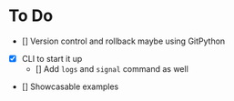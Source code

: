 # To Do

- [] Version control and rollback maybe using GitPython
- [x] CLI to start it up
  - [] Add `logs` and `signal` command as well
- [] Showcasable examples
